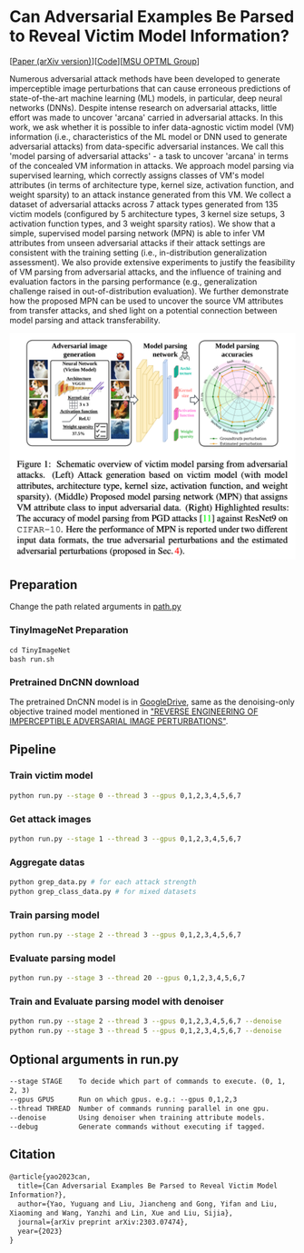 # Can Adversarial Examples Be Parsed to Reveal Victim Model Information?

[[Paper (arXiv version)](https://arxiv.org/pdf/2303.07474.pdf)][[Code](https://github.com/OPTML-Group/RED-adv)][[MSU OPTML Group](https://www.optml-group.com/)]

Numerous adversarial attack methods have been developed to generate imperceptible image perturbations that can cause erroneous predictions of state-of-the-art machine learning (ML) models, in particular, deep neural networks (DNNs). Despite intense research on adversarial attacks, little effort was made to uncover 'arcana' carried in adversarial attacks. In this work, we ask whether it is possible to infer data-agnostic victim model (VM) information (i.e., characteristics of the ML model or DNN used to generate adversarial attacks) from data-specific adversarial instances. We call this 'model parsing of adversarial attacks' - a task to uncover 'arcana' in terms of the concealed VM information in attacks. We approach model parsing via supervised learning, which correctly assigns classes of VM's model attributes (in terms of architecture type, kernel size, activation function, and weight sparsity) to an attack instance generated from this VM. We collect a dataset of adversarial attacks across 7 attack types generated from 135 victim models (configured by 5 architecture types, 3 kernel size setups, 3 activation function types, and 3 weight sparsity ratios). We show that a simple, supervised model parsing network (MPN) is able to infer VM attributes from unseen adversarial attacks if their attack settings are consistent with the training setting (i.e., in-distribution generalization assessment). We also provide extensive experiments to justify the feasibility of VM parsing from adversarial attacks, and the influence of training and evaluation factors in the parsing performance (e.g., generalization challenge raised in out-of-distribution evaluation). We further demonstrate how the proposed MPN can be used to uncover the source VM attributes from transfer attacks, and shed light on a potential connection between model parsing and attack transferability.

![Overview](fig/image.png)

## Preparation

Change the path related arguments in [path.py](./global_args/path.py)

### TinyImageNet Preparation
```
cd TinyImageNet
bash run.sh
```

### Pretrained DnCNN download
The pretrained DnCNN model is in [GoogleDrive](https://drive.google.com/file/d/1xZCmviKXxULit0dEyekhXs32waEc00Qa/view), same as the denoising-only objective trained model mentioned in ["REVERSE ENGINEERING OF IMPERCEPTIBLE ADVERSARIAL IMAGE PERTURBATIONS"](https://arxiv.org/pdf/2203.14145.pdf).

## Pipeline

### Train victim model
```bash
python run.py --stage 0 --thread 3 --gpus 0,1,2,3,4,5,6,7
```

### Get attack images
```bash
python run.py --stage 1 --thread 3 --gpus 0,1,2,3,4,5,6,7
```

### Aggregate datas
```bash
python grep_data.py # for each attack strength
python grep_class_data.py # for mixed datasets
```

### Train parsing model
```bash
python run.py --stage 2 --thread 3 --gpus 0,1,2,3,4,5,6,7
```

### Evaluate parsing model
```bash
python run.py --stage 3 --thread 20 --gpus 0,1,2,3,4,5,6,7
```

### Train and Evaluate parsing model with denoiser
```bash
python run.py --stage 2 --thread 3 --gpus 0,1,2,3,4,5,6,7 --denoise
python run.py --stage 3 --thread 5 --gpus 0,1,2,3,4,5,6,7 --denoise
```

## Optional arguments in run.py
```
--stage STAGE    To decide which part of commands to execute. (0, 1, 2, 3)
--gpus GPUS      Run on which gpus. e.g.: --gpus 0,1,2,3
--thread THREAD  Number of commands running parallel in one gpu.
--denoise        Using denoiser when training attribute models. 
--debug          Generate commands without executing if tagged.
```

## Citation
```
@article{yao2023can,
  title={Can Adversarial Examples Be Parsed to Reveal Victim Model Information?},
  author={Yao, Yuguang and Liu, Jiancheng and Gong, Yifan and Liu, Xiaoming and Wang, Yanzhi and Lin, Xue and Liu, Sijia},
  journal={arXiv preprint arXiv:2303.07474},
  year={2023}
}
```
